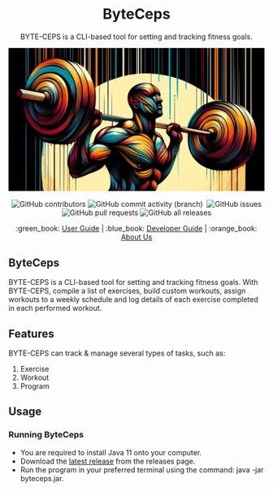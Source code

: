 <div align="center">
   <h1>ByteCeps</h1>
   <p>
      BYTE-CEPS is a CLI-based tool for setting and tracking fitness goals.
   </p>
   <img src="docs/diagrams/banner.jpeg" alt="gym fella" />
   <p>
      <img alt="GitHub contributors" src="https://img.shields.io/github/contributors/ay2324s2-cs2113-f14-3/tp">
      <img alt="GitHub commit activity (branch)" src="https://img.shields.io/github/commit-activity/t/ay2324s2-cs2113-f14-3/tp">
      <a href="https://github.com/AY2324S1-CS2113-T17-1/tp/actions"><img src="https://github.com/ay2324s2-cs2113-f14-3/tp/workflows/Java%20CI/badge.svg" alt=""></a>
      <img alt="GitHub issues" src="https://img.shields.io/github/issues/ay2324s2-cs2113-f14-3/tp">
      <img alt="GitHub pull requests" src="https://img.shields.io/github/issues-pr/ay2324s2-cs2113-f14-3/tp">
      <img alt="GitHub all releases" src="https://img.shields.io/github/downloads/ay2324s2-cs2113-f14-3/tp/total">
   </p>
   <p>
      :green_book: <a href="https://ay2324s2-cs2113-f14-3.github.io/tp/UserGuide.html">User Guide</a>
      |
      :blue_book: <a href="https://ay2324s2-cs2113-f14-3.github.io/tp/DeveloperGuide.html">Developer Guide</a>
      |
      :orange_book: <a href="https://ay2324s2-cs2113-f14-3.github.io/tp/AboutUs.html">About Us</a>
   </p>
</div>

## ByteCeps

BYTE-CEPS is a CLI-based tool for setting and tracking fitness goals. With BYTE-CEPS, compile a list of exercises, build custom workouts, assign workouts to a weekly schedule and log details of each exercise completed in each performed workout.


## Features
BYTE-CEPS can track & manage several types of tasks, such as:
1. Exercise
2. Workout
3. Program

## Usage
### Running ByteCeps
- You are required to install Java 11 onto your computer.
- Download the [latest release](https://github.com/AY2324S2-CS2113-F14-3/tp/releases) from the releases page.
- Run the program in your preferred terminal using the command: java -jar byteceps.jar.
